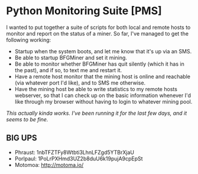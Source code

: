 Python Monitoring Suite [PMS]
=============================

I wanted to put together a suite of scripts for both local and remote hosts to monitor and report on the status of a miner.
So far, I've managed to get the following working:

* Startup when the system boots, and let me know that it's up via an SMS.
* Be able to startup BFGMiner and set it mining.
* Be able to monitor whether BFGMiner has quit silently (which it has in the past), and if so, to text me and restart it.
* Have a remote host monitor that the mining host is online and reachable (via whatever port I'd like), and to SMS me otherwise.
* Have the mining host be able to write statistics to my remote hosts webserver, so that I can check up on the basic information whenever I'd like through my browser without having to login to whatever mining pool.

*This actually kinda works. I've been running it for the last few days, and it seems to be fine.*


BIG UPS
-------

* Phraust: 1nbTFZTFy8Wtbti3LhnLFZgd5YTBrXjaU
* Porlpaul: 1PoLrPXHmd3UZ2b8duU6k19pujA9cpEpSt
* Motomoa: http://motoma.io/
